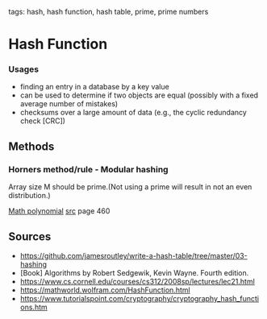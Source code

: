 tags: hash, hash function, hash table, prime, prime numbers
# Hash Function

### Usages
* finding an entry in a database by a key value
* can be used to determine if two objects are equal (possibly with a fixed average number of mistakes)
* checksums over a large amount of data (e.g., the cyclic redundancy check [CRC])

## Methods
### Horners method/rule - Modular hashing
Array size M should be prime.(Not using a prime will result in not an even distribution.)

[Math polynomial](#math_polynomial.md)
[src](#b_alg_fed_r_sedgw) page 460

## Sources
* https://github.com/jamesroutley/write-a-hash-table/tree/master/03-hashing
* <a name="b_alg_fed_r_sedgw"></a>[Book] Algorithms by Robert Sedgewik, Kevin Wayne. Fourth edition.
* https://www.cs.cornell.edu/courses/cs312/2008sp/lectures/lec21.html
* https://mathworld.wolfram.com/HashFunction.html
* https://www.tutorialspoint.com/cryptography/cryptography_hash_functions.htm
